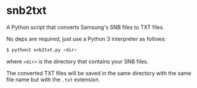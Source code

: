 # snb2txt

A Python script that converts Samsung's SNB files to TXT files.

No deps are required, just use a Python 3 interpreter as follows:

```bash
$ python3 snb2txt.py <dir>

```

where `<dir>` is the directory that contains your SNB files.

The converted TXT files will be saved in the same directory with the same file name but with the `.txt` extension.
